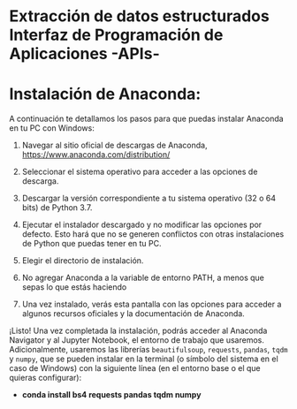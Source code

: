 # Extracción de datos estructurados Interfaz de Programación de Aplicaciones -APIs-

# Instalación de Anaconda:
A continuación te detallamos los pasos para que puedas instalar Anaconda en tu PC con Windows:

1. Navegar al sitio oficial de descargas de Anaconda, https://www.anaconda.com/distribution/

2. Seleccionar el sistema operativo para acceder a las opciones de descarga.

3. Descargar la versión correspondiente a tu sistema operativo (32 o 64 bits) de Python 3.7.


4. Ejecutar el instalador descargado y no modificar las opciones por defecto. Esto hará que no se generen conflictos con otras instalaciones de Python que puedas tener en tu PC.

5. Elegir el directorio de instalación.


6. No agregar Anaconda a la variable de entorno PATH, a menos que sepas lo que estás haciendo

7. Una vez instalado, verás esta pantalla con las opciones para acceder a algunos recursos oficiales y la documentación de Anaconda.

¡Listo! Una vez completada la instalación, podrás acceder al Anaconda Navigator y al Jupyter Notebook, el entorno de trabajo que usaremos. Adicionalmente, usaremos las librerías `beautifulsoup`, `requests`, `pandas`, `tqdm` y `numpy`, que se pueden instalar en la terminal (o símbolo del sistema en el caso de Windows) con la siguiente línea (en el entorno base o el que quieras configurar):
- **conda install bs4 requests pandas tqdm numpy**
